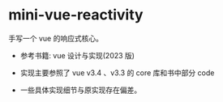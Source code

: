 # mini-vue-reactivity

手写一个 vue 的响应式核心。

- 参考书籍: vue 设计与实现(2023 版)

- 实现主要参照了 vue v3.4 、v3.3 的 core 库和书中部分 code

- 一些具体实现细节与原实现存在偏差。
